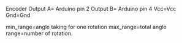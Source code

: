 Encoder   Output A= Arduino pin 2
          Output B= Arduino pin 4
               Vcc=Vcc
               Gnd=Gnd

   min_range=angle taking for one rotation
   max_range=total angle
   range=number of rotation.

 
